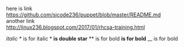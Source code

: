 

here is link  
https://github.com/sjcode236/puppet/blob/master/README.md  
another link  
http://linux236.blogspot.com/2017/01/rhcsa-training.html

*italic*  *  is for italic *
**is  double star**  ** is for bold
__is for bold__  __ is for bold 
 
